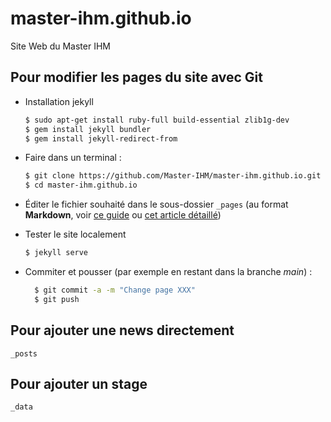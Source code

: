 # master-ihm.github.io
Site Web du Master IHM

## Pour modifier les pages du site avec Git

* Installation jekyll
    ```bash
    $ sudo apt-get install ruby-full build-essential zlib1g-dev
    $ gem install jekyll bundler
    $ gem install jekyll-redirect-from
    ```
* Faire dans un terminal :

    ```bash
    $ git clone https://github.com/Master-IHM/master-ihm.github.io.git
    $ cd master-ihm.github.io
    ```

* Éditer le fichier souhaité dans le sous-dossier `_pages` (au format
  **Markdown**, voir [ce guide](https://guides.github.com/features/mastering-markdown/)
  ou [cet article détaillé](https://help.github.com/en/articles/basic-writing-and-formatting-syntax))

* Tester le site localement

    ```bash
    $ jekyll serve
    ```

* Commiter et pousser (par exemple en restant dans la branche *main*) :

  ```bash
	$ git commit -a -m "Change page XXX"
	$ git push
	```

## Pour ajouter une news directement 

`_posts`

## Pour ajouter un stage 

`_data`

 

